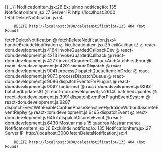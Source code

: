 [{…}]
NotificationItem.jsx:26 Excluindo notificação: 135
NotificationItem.jsx:27 Server IP: http://localhost:3000
fetchDeleteNotification.jsx:4 
        
        
        DELETE http://localhost:3000/deleteNotification/135 404 (Not Found)
fetchDeleteNotification @ fetchDeleteNotification.jsx:4
handleExcludeNotification @ NotificationItem.jsx:29
callCallback2 @ react-dom.development.js:4164
invokeGuardedCallbackDev @ react-dom.development.js:4213
invokeGuardedCallback @ react-dom.development.js:4277
invokeGuardedCallbackAndCatchFirstError @ react-dom.development.js:4291
executeDispatch @ react-dom.development.js:9041
processDispatchQueueItemsInOrder @ react-dom.development.js:9073
processDispatchQueue @ react-dom.development.js:9086
dispatchEventsForPlugins @ react-dom.development.js:9097
(anônimo) @ react-dom.development.js:9288
batchedUpdates$1 @ react-dom.development.js:26140
batchedUpdates @ react-dom.development.js:3991
dispatchEventForPluginEventSystem @ react-dom.development.js:9287
dispatchEventWithEnableCapturePhaseSelectiveHydrationWithoutDiscreteEventReplay @ react-dom.development.js:6465
dispatchEvent @ react-dom.development.js:6457
dispatchDiscreteEvent @ react-dom.development.js:6430
Mostrar mais 15 quadros
Mostrar menos
NotificationItem.jsx:26 Excluindo notificação: 135
NotificationItem.jsx:27 Server IP: http://localhost:3000
fetchDeleteNotification.jsx:4 
        
        
        DELETE http://localhost:3000/deleteNotification/135 404 (Not Found)
